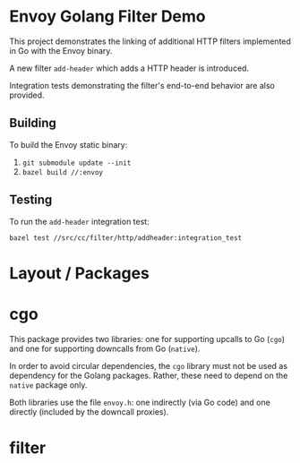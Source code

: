 # Envoy Golang Filter Demo

This project demonstrates the linking of additional HTTP filters implemented in Go with the Envoy binary.

A new filter `add-header` which adds a HTTP header is introduced.

Integration tests demonstrating the filter's end-to-end behavior are
also provided.

## Building

To build the Envoy static binary:

1. `git submodule update --init`
2. `bazel build //:envoy`

## Testing

To run the `add-header` integration test:

`bazel test //src/cc/filter/http/addheader:integration_test`

# Layout / Packages

# cgo

This package provides two libraries: one for supporting upcalls to Go (`cgo`) and one for supporting downcalls from Go (`native`).

In order to avoid circular dependencies, the `cgo` library must not be used as dependency for the Golang packages. Rather, these need to depend on the `native` package only.

Both libraries use the file `envoy.h`: one indirectly (via Go code) and one directly (included by the downcall proxies).

# filter